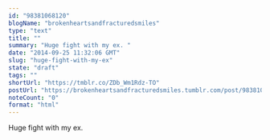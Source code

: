 ```yaml
---
id: "98381068120"
blogName: "brokenheartsandfracturedsmiles"
type: "text"
title: ""
summary: "Huge fight with my ex. "
date: "2014-09-25 11:32:06 GMT"
slug: "huge-fight-with-my-ex"
state: "draft"
tags: ""
shortUrl: "https://tmblr.co/ZDb_Wm1Rdz-TO"
postUrl: "https://brokenheartsandfracturedsmiles.tumblr.com/post/98381068120/huge-fight-with-my-ex"
noteCount: "0"
format: "html"
---
```


Huge fight with my ex.